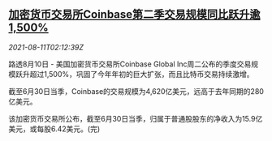 <!--1628649062000-->
[加密货币交易所Coinbase第二季交易规模同比跃升逾1,500%](https://cn.reuters.com/article/cryptocurrency-exchange-q2-transactions-idCNKBS2FC05W)
------

<div><i>2021-08-11T02:12:39Z</i></div><p>路透8月10日 - 美国加密货币交易所Coinbase Global Inc周二公布的季度交易规模跃升超过1,500%，巩固了今年年初的巨大扩张，而且比特币交易持续激增。</p><p>截至6月30日当季，Coinbase的交易规模为4,620亿美元，远高于去年同期的280亿美元。</p><p>该加密货币交易所公布，截至6月30日当季，归属于普通股股东的净收入为15.9亿美元，或每股6.42美元。(完)</p>
